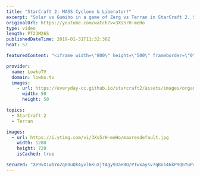 ```yaml
---
title: "StarCraft 2: MASS Cyclone & Liberator!"
excerpt: "Solar vs Gumiho in a game of Zerg vs Terran in StarCraft 2. Subscribe for more videos: http://lowko.tv/youtube uThermal vs Solar: https://goo.gl/LDM2UE  In this game Gumiho decides to go for mass Cyclones, Hellions and a lot of Liberators. However, I already casted a game in the past where Solar dealt"
originalUrl: https://youtube.com/watch?v=3Xs5rH-meHo
type: video
length: PT23M26S
publishedDateTime: 2019-01-31T11:32:30Z
heat: 52

featuredContent: "<iframe width=\"800\" height=\"500\" frameborder=\"0\" src=\"https://www.youtube.com/embed/3Xs5rH-meHo\" allow=\"accelerometer; autoplay; encrypted-media; gyroscope; picture-in-picture\" allowfullscreen></iframe>"

provider:
  name: LowkoTV
  domain: lowko.tv
  images:
    - url: https://everyday-cc.github.io/starcraft2/assets/images/organizations/lowko.tv-50x50.jpg
      width: 50
      height: 50

topics:
  - StarCraft 2
  - Terran

images:
  - url: https://i.ytimg.com/vi/3Xs5rH-meHo/maxresdefault.jpg
    width: 1280
    height: 720
    isCached: true

secured: "Xe9vX1wbYo2q0OuQk4yvl6KuXjtAgy93aHBO/PTwxaysv7qBo146kP9QGYuP4s0E+j7oL+F4BuLNDgGe9TDdOk86vzqDYHhTF6BGAtLQv+v7PBY0supG5PfgCm5oSbl9sCc02BOo2MIatnHoENEVA8InFpVHsfdgZkDHVcGACPHhn9sr4PazlJxthpjyE+waN4Qlc29sbLaVIQPqtozXHvhVtwxDzu8Rb7imxGZRrjTS5+qJOXiaLdNbedT0tyqByuYYl2Rlz4bomQbHp7z/wxNAgD46/9IfDH/Hu4DdNVOkGs7JlQWCycrXaqSqrD1dZBVNWnKnziJip31OCaImbHzingaGjBjaYHF+Gdox7a5s3wwfOv0wgd4GFMBl8ddmnXVCo4sGOLTNdtNO1N89bripvLkgVJtF1kz9MPI6kFayxmykZ6wkeQFQfaMsiA7W;FGB940Cb5cmT83CbX8Ru7A=="
---
```


